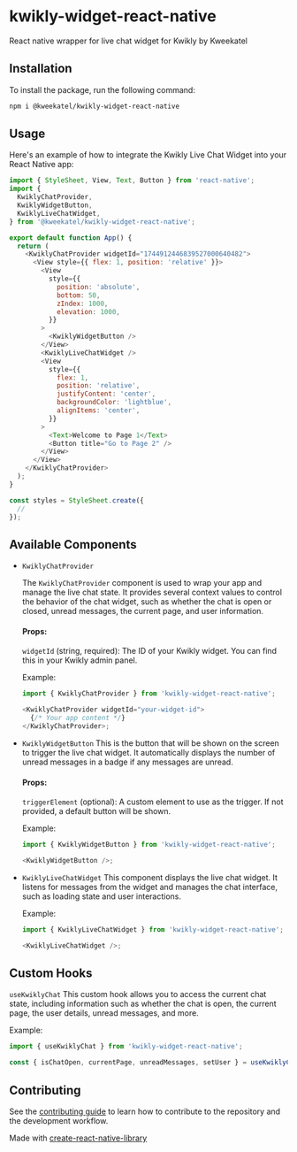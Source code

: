# kwikly-widget-react-native

React native wrapper for live chat widget for Kwikly by Kweekatel

## Installation

To install the package, run the following command:

```sh
npm i @kweekatel/kwikly-widget-react-native
```

## Usage

Here's an example of how to integrate the Kwikly Live Chat Widget into your React Native app:

```js
import { StyleSheet, View, Text, Button } from 'react-native';
import {
  KwiklyChatProvider,
  KwiklyWidgetButton,
  KwiklyLiveChatWidget,
} from '@kweekatel/kwikly-widget-react-native';

export default function App() {
  return (
    <KwiklyChatProvider widgetId="1744912446839527000640482">
      <View style={{ flex: 1, position: 'relative' }}>
        <View
          style={{
            position: 'absolute',
            bottom: 50,
            zIndex: 1000,
            elevation: 1000,
          }}
        >
          <KwiklyWidgetButton />
        </View>
        <KwiklyLiveChatWidget />
        <View
          style={{
            flex: 1,
            position: 'relative',
            justifyContent: 'center',
            backgroundColor: 'lightblue',
            alignItems: 'center',
          }}
        >
          <Text>Welcome to Page 1</Text>
          <Button title="Go to Page 2" />
        </View>
      </View>
    </KwiklyChatProvider>
  );
}

const styles = StyleSheet.create({
  //
});
```

## Available Components

- `KwiklyChatProvider`

  The `KwiklyChatProvider` component is used to wrap your app and manage the live chat state. It provides several context values to control the behavior of the chat widget, such as whether the chat is open or closed, unread messages, the current page, and user information.

  #### Props:

  `widgetId` (string, required): The ID of your Kwikly widget. You can find this in your Kwikly admin panel.

  Example:

  ```js
  import { KwiklyChatProvider } from 'kwikly-widget-react-native';

  <KwiklyChatProvider widgetId="your-widget-id">
    {/* Your app content */}
  </KwiklyChatProvider>;
  ```

- `KwiklyWidgetButton`
  This is the button that will be shown on the screen to trigger the live chat widget. It automatically displays the number of unread messages in a badge if any messages are unread.

  #### Props:

  `triggerElement` (optional): A custom element to use as the trigger. If not provided, a default button will be shown.

  Example:

  ```js
  import { KwiklyWidgetButton } from 'kwikly-widget-react-native';

  <KwiklyWidgetButton />;
  ```

- `KwiklyLiveChatWidget`
  This component displays the live chat widget. It listens for messages from the widget and manages the chat interface, such as loading state and user interactions.

  Example:

  ```js
  import { KwiklyLiveChatWidget } from 'kwikly-widget-react-native';

  <KwiklyLiveChatWidget />;
  ```

## Custom Hooks

`useKwiklyChat`
This custom hook allows you to access the current chat state, including information such as whether the chat is open, the current page, the user details, unread messages, and more.

Example:

```js
import { useKwiklyChat } from 'kwikly-widget-react-native';

const { isChatOpen, currentPage, unreadMessages, setUser } = useKwiklyChat();
```

## Contributing

See the [contributing guide](CONTRIBUTING.md) to learn how to contribute to the repository and the development workflow.

Made with [create-react-native-library](https://github.com/callstack/react-native-builder-bob)
